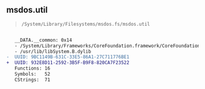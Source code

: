 ## msdos.util

> `/System/Library/Filesystems/msdos.fs/msdos.util`

```diff

   __DATA.__common: 0x14
   - /System/Library/Frameworks/CoreFoundation.framework/CoreFoundation
   - /usr/lib/libSystem.B.dylib
-  UUID: 9BC1149B-631C-33E5-86A1-27C711776BE1
+  UUID: 932E8D11-2592-3B5F-B9F8-820CA7F23522
   Functions: 16
   Symbols:   52
   CStrings:  71

```
